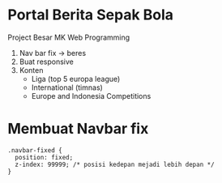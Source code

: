 # Portal Berita Sepak Bola
Project Besar MK Web Programming
1. Nav bar fix -> beres
2. Buat responsive
3. Konten
   - Liga (top 5 europa league)
   - International (timnas)
   - Europe and Indonesia Competitions
 
 
 # Membuat Navbar fix
 ```
 .navbar-fixed {
   position: fixed;
   z-index: 99999; /* posisi kedepan mejadi lebih depan */
 }
 ```
